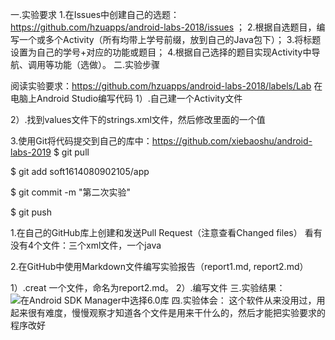 一.实验要求 
1.在Issues中创建自己的选题：https://github.com/hzuapps/android-labs-2018/issues ；
2.根据自选题目，编写一个或多个Activity（所有均带上学号前缀，放到自己的Java包下）； 
3.将标题设置为自己的学号+对应的功能或题目； 
4.根据自己选择的题目实现Activity中导航、调用等功能（选做）。 
二.实验步骤

阅读实验要求：https://github.com/hzuapps/android-labs-2018/labels/Lab
在电脑上Android Studio编写代码
1）.自己建一个Activity文件

2）.找到values文件下的strings.xml文件，然后修改里面的一个值

3.使用Git将代码提交到自己的库中：https://github.com/xiebaoshu/android-labs-2019 $ git pull

$ git add soft1614080902105/app

$ git commit -m "第二次实验"

$ git push

1.在自己的GitHub库上创建和发送Pull Request（注意查看Changed files）
看有没有4个文件：三个xml文件，一个java

2.在GitHub中使用Markdown文件编写实验报告（report1.md, report2.md）

1）.creat 一个文件，命名为report2.md。
2）.编写文件
三.实验结果：![在Android SDK Manager中选择6.0库]( "配置教育网下载代理")
四.实验体会：
这个软件从来没用过，用起来很有难度，慢慢观察才知道各个文件是用来干什么的，然后才能把实验要求的程序改好
